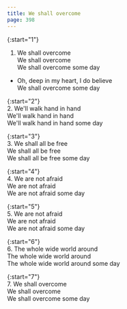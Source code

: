 ```yaml
---
title: We shall overcome
page: 398
---  
```



{:start="1"}  
1.  We shall overcome  
We shall overcome  
We shall overcome some day  


- Oh, deep in my heart, I do believe  
We shall overcome some day  


{:start="2"}  
2. We'll walk hand in hand  
We'll walk hand in hand  
We'll walk hand in hand some day  


{:start="3"}  
3. We shall all be free  
We shall all be free  
We shall all be free some day  


{:start="4"}  
4. We are not afraid  
We are not afraid  
We are not afraid some day  


{:start="5"}  
5. We are not afraid  
We are not afraid  
We are not afraid some day  


{:start="6"}  
6. The whole wide world around  
The whole wide world around  
The whole wide world around some day  


{:start="7"}  
7. We shall overcome  
We shall overcome  
We shall overcome some day  